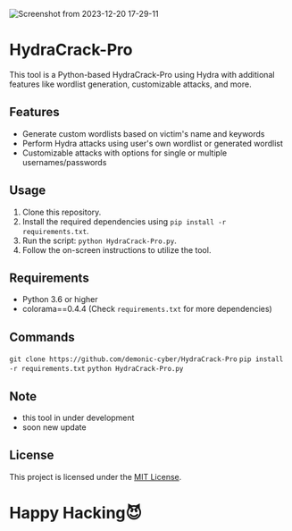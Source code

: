 ![Screenshot from 2023-12-20 17-29-11](https://github.com/Demonic-cyber/HydraCrack-Pro/assets/92028299/61ae4e63-7c20-4364-9be4-eb2ddd23b2e4)

# HydraCrack-Pro

This tool is a Python-based HydraCrack-Pro using Hydra with additional features like wordlist generation, customizable attacks, and more.

## Features

- Generate custom wordlists based on victim's name and keywords
- Perform Hydra attacks using user's own wordlist or generated wordlist
- Customizable attacks with options for single or multiple usernames/passwords

## Usage

1. Clone this repository.
2. Install the required dependencies using `pip install -r requirements.txt`.
3. Run the script: `python HydraCrack-Pro.py`.
4. Follow the on-screen instructions to utilize the tool.

## Requirements

- Python 3.6 or higher
- colorama==0.4.4 (Check `requirements.txt` for more dependencies)

## Commands
`git clone https://github.com/demonic-cyber/HydraCrack-Pro`
`pip install -r requirements.txt`
`python HydraCrack-Pro.py`

## Note
- this tool in under development
- soon new update

## License

This project is licensed under the [MIT License](LICENSE).

# Happy Hacking😈
